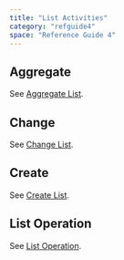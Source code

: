 ```yaml
---
title: "List Activities"
category: "refguide4"
space: "Reference Guide 4"
---
```

## Aggregate

See [Aggregate List](aggregate-list).

## Change

See [Change List](change-list).

## Create

See [Create List](create-list).

## List Operation

See [List Operation](list-operation).